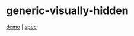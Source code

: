 # generic-visually-hidden

[demo](https://modest-bhaskara-e8742f.netlify.app/generic-visually-hidden/demo/index.html) | [spec](https://webaim.org/techniques/css/invisiblecontent/)